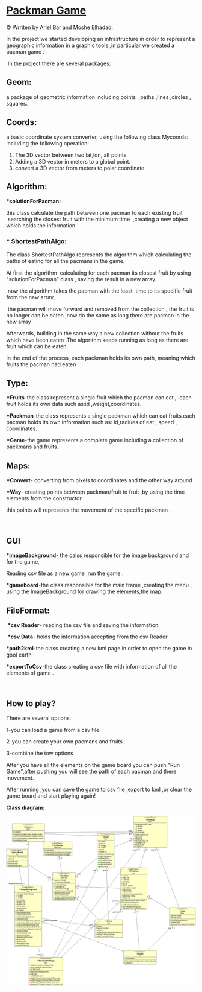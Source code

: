 <h1><span style="text-decoration: underline;"><strong>Packman Game</strong></span></h1>
<p>&copy;&nbsp;Wrriten by Ariel Bar and Moshe Elhadad.</p>
<p>In the project we started developing an infrastructure in order to represent a geographic information in a graphic tools ,in particular we created a pacman game .</p>
<p>&nbsp;In the project there are several packages:</p>
<h2>Geom:</h2>
<p>a package of geometric information including points , paths ,lines ,circles , squares.</p>
<h2>Coords:</h2>
<p>a basic coordinate system converter, using the following class Mycoords: including the following operation:</p>
<ol>
<li>The 3D vector between two lat,lon, alt points</li>
<li>Adding a 3D vector in meters to a global point.</li>
<li>convert a 3D vector from meters to polar coordinate</li>
</ol>
<h2>Algorithm:</h2>
<p><strong>*solutionForPacman:</strong></p>
<p>this class calculate the path between one pacman to each existing fruit ,searching the closest fruit with the minimum time &nbsp;,creating a new object which holds the information.</p>
<h3><strong>* ShortestPathAlgo:</strong></h3>
<p>The class ShortestPathAlgo represents the algorithm which calculating the paths of eating for all the pacmans in the game.</p>
<p>At first the algorithm&nbsp; calculating for each pacman its closest fruit by using "solutionForPacman" class , saving the result in a new array.</p>
<p>&nbsp;now the algorithm takes the pacman with the least&nbsp; time to its specific fruit from the new array,</p>
<p>&nbsp;the pacman will move forward and removed from the collection , the fruit is no longer can be eaten ,now do the same as long there are pacman in the new array</p>
<p>Afterwards, building in the same way a new collection without the fruits which have been eaten .The algorithm keeps running as long as there are fruit which can be eaten.</p>
<p>In the end of the process, each packman holds its own path, meaning which fruits the pacman had eaten .</p>
<h2>Type:</h2>
<p><strong>*Fruits</strong>-the class represent a single fruit which the pacman can eat , &nbsp;each fruit holds its own data such as:id ,weight,coordinates.</p>
<p><strong>*Packman</strong>-the class represents a single packman which can eat fruits.each pacman holds its own information such as: id,radiues of eat , speed , coordinates.</p>
<p><strong>*Game</strong>-the game represents a complete game including a collection of packmans and fruits.</p>
<h2>Maps:</h2>
<p><strong>*Convert</strong>- converting from pixels to coordinates and the other way around</p>
<p><strong>*Way</strong>- creating points between packman/fruit to fruit ,by using the time elements from the constructor .</p>
<p>this points will represents the movement of the specific packman .</p>
<p>&nbsp;</p>
<h2>GUI</h2>
<p><strong>*imageBackground</strong>- the calss responsible for the image background and for the game,</p>
<p>Reading csv file as a new game ,run the game .</p>
<p><strong>*gameboard</strong>-the class responsible for the main frame ,creating the menu , using the ImageBackground for drawing the elements,the map.</p>
<h2>FileFormat:</h2>
<p>&nbsp;<strong>*csv Reader</strong>- reading the csv file and saving the information.</p>
<p>&nbsp;<strong>*csv Data</strong>- holds the information accepting from the csv Reader</p>
<p><strong>*path2kml</strong>-the class creating a new kml page in order to open the game in gool earth</p>
<p><strong>*exportToCsv</strong>-the class creating a csv file with information of all the elements of game .</p>
<p>&nbsp;</p>
<h2>How to play?</h2>
<p>There are several options:</p>
<p>1-you can load a game from a csv file</p>
<p>2-you can create your own pacmans and fruits.</p>
<p>3-combine the tow options</p>
<p>After you have all the elements on the game board you can push "Run Game",after pushing you will see the path of each pacman and there movement.</p>
<p>After running ,you can save the game to csv file ,export to kml ,or clear the game board and start playing again!</p>
<p><strong>Class diagram:</strong></p>
<p><strong><img src="https://github.com/arielBar1295/Ex3/blob/master/class%20diagram.jpg" alt="" /></strong></p>
